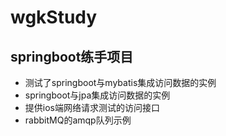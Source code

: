 # wgkStudy
## springboot练手项目
* 测试了springboot与mybatis集成访问数据的实例
* springboot与jpa集成访问数据的实例
* 提供ios端网络请求测试的访问接口
* rabbitMQ的amqp队列示例
